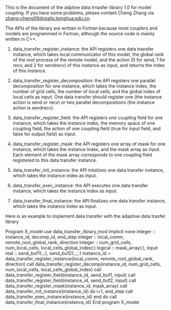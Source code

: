 This is the document of the adptive data trnasfer library 1.0 for model coupling.
If you have some problems, please contant Cheng Zhang via zhang-cheng09@mails.tsinghua.edu.cn.

The APIs of the library are written in Fortran because most couplers and models are programmed 
in Fortran, although the source code is mainly written in C++. 

1. data_transfer_register_instance: the API registers one data transfer instance, 
    which takes local communicator of this model, the global rank of the root process of the remote model,
    and the action (0 for send, 1 for recv, and 2 for sendrecv) of this instance as input, and returns the index of this instance.

2. data_transfer_register_decomposition: the API registers one parallel decomposition for one instance, 
    which takes the instance index, the number of grid cells, the number of local cells, 
    and the global index of local cells as input. One data transfer should register one (the instance action is send or recv) 
    or two parallel decompositions (the instance action is sendrecv).

3. data_transfer_register_field: the API registers one coupling field for one instance,
    which takes the instance index, the memory space of one coupling field, the action of one coupling field (true for input field, 
    and false for output field) as input.

4. data_transfer_register_mask: the API registers one array of mask for one instance,
    which takes the instance index, and the mask array as input. Each element of the mask array
    corresponds to one coupling field registered to this data transfer instance.

5. data_transfer_init_instance: the API intializes one data transfer instance,
    which takes the instance index as input.

6. data_transfer_exec_instance: the API executes one data transfer instance,
    which takes the instance index as input.

7. data_transfer_final_instance: the API finalizes one data transfer instance,
    which takes the instance index as input.


Here is an example to implement data transfer with the adaptive data trasfer library

Program X_model
    use data_transfer_library_mod
    implicit none 
    integer :: instance_id, decomp_id, end_step
    integer :: local_comm, remote_root_global_rank, direction
    integer :: num_grid_cells, num_local_cells, local_cells_global_index(:)
    logical :: mask_array(:), input
    real :: send_buf1(:,:), send_buf2(:,:,:)
    instance_id = data_transfer_register_instance(local_comm, remote_root_global_rank, direction)
    call data_transfer_register_decomp(instance_id, num_grid_cells, num_local_cells, local_cells_global_index)
    call data_transfer_register_field(instance_id, send_buf1, input)
    call data_transfer_register_field(instance_id, send_buf2, input)
    call data_transfer_register_mask(instance_id, mask_array)
    call data_transfer_init_instance(instance_id)
    do i=1, end_step
        call data_transfer_exec_instance(instance_id)
    end do
    call data_transfer_final_instance(instance_id)
End program X_model 
